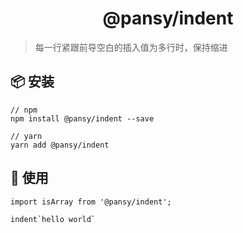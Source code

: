 <h1 align="center">@pansy/indent</h1>

> 每一行紧跟前导空白的插入值为多行时，保持缩进

## 📦 安装

```
// npm
npm install @pansy/indent --save

// yarn
yarn add @pansy/indent

```

## 🔨 使用

```
import isArray from '@pansy/indent';

indent`hello world`
```
